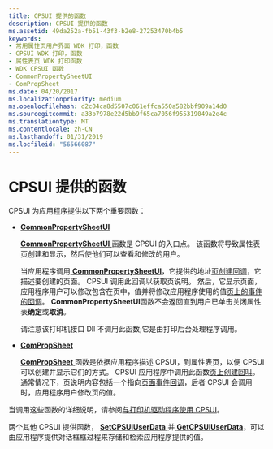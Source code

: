```yaml
---
title: CPSUI 提供的函数
description: CPSUI 提供的函数
ms.assetid: 49da252a-fb51-43f3-b2e8-27253470b4b5
keywords:
- 常用属性页用户界面 WDK 打印，函数
- CPSUI WDK 打印，函数
- 属性表页 WDK 打印函数
- WDK CPSUI 函数
- CommonPropertySheetUI
- ComPropSheet
ms.date: 04/20/2017
ms.localizationpriority: medium
ms.openlocfilehash: d2c04ca8d5507c061effca550a582bbf909a14d0
ms.sourcegitcommit: a33b7978e22d5bb9f65ca7056f955319049a2e4c
ms.translationtype: MT
ms.contentlocale: zh-CN
ms.lasthandoff: 01/31/2019
ms.locfileid: "56566087"
---
```

# <a name="cpsui-supplied-functions"></a>CPSUI 提供的函数





CPSUI 为应用程序提供以下两个重要函数：

-   [**CommonPropertySheetUI**](https://msdn.microsoft.com/library/windows/hardware/ff546148)

    [ **CommonPropertySheetUI** ](https://msdn.microsoft.com/library/windows/hardware/ff546148)函数是 CPSUI 的入口点。 该函数将导致属性表页创建和显示，然后使他们可以查看和修改的用户。

    当应用程序调用[ **CommonPropertySheetUI**](https://msdn.microsoft.com/library/windows/hardware/ff546148)，它提供的地址[页创建回调](page-creation-callbacks.md)，它描述要创建的页面。 CPSUI 调用此回调以获取页说明。 然后，它显示页面，应用程序用户可以修改包含在页中，值并将修改应用程序使用的值[页上的事件的回调](page-event-callbacks.md)。 **CommonPropertySheetUI**函数不会返回直到用户已单击关闭属性表**确定**或**取消**。

    请注意该打印机接口 Dll 不调用此函数;它是由打印后台处理程序调用。

-   [**ComPropSheet**](https://msdn.microsoft.com/library/windows/hardware/ff546207)

    [ **ComPropSheet** ](https://msdn.microsoft.com/library/windows/hardware/ff546207)函数是依据应用程序描述 CPSUI，到属性表页，以便 CPSUI 可以创建并显示它们的方式。 CPSUI 应用程序中调用此函数[页上创建回叫](page-creation-callbacks.md)。 通常情况下，页说明内容包括一个指向[页面事件回调](page-event-callbacks.md)，后者 CPSUI 会调用时，应用程序用户修改页的值。

当调用这些函数的详细说明，请参阅[与打印机驱动程序使用 CPSUI](using-cpsui-with-printer-drivers.md)。

两个其他 CPSUI 提供函数， [ **SetCPSUIUserData** ](https://msdn.microsoft.com/library/windows/hardware/ff562624)并[ **GetCPSUIUserData**](https://msdn.microsoft.com/library/windows/hardware/ff549922)，可以由应用程序提供对话框框过程来存储和检索应用程序提供的值。

 

 




